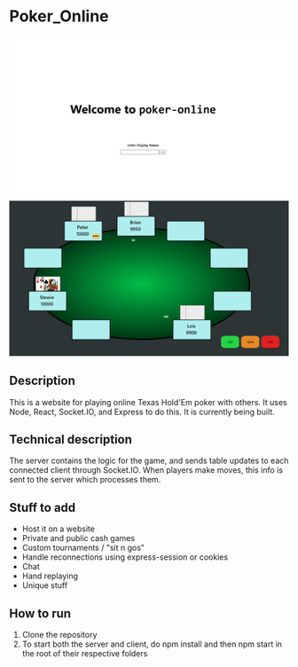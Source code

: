 # Poker_Online
![](https://github.com/caJoey/Poker_Online/blob/main/client/src/Images/HomePage.PNG)
![](https://github.com/caJoey/Poker_Online/blob/main/client/src/Images/Table.PNG)

## Description
This is a website for playing online Texas Hold'Em poker with others. It uses Node, React, Socket.IO, and Express to do this. It is currently being built.

## Technical description
The server contains the logic for the game, and sends table updates to each connected client through Socket.IO. When players make moves, this info is sent to the server which processes them.

## Stuff to add
 * Host it on a website
 * Private and public cash games
 * Custom tournaments / "sit n gos"
 * Handle reconnections using express-session or cookies
 * Chat
 * Hand replaying
 * Unique stuff

## How to run
1. Clone the repository
2. To start both the server and client, do npm install and then npm start in the root of their respective folders
